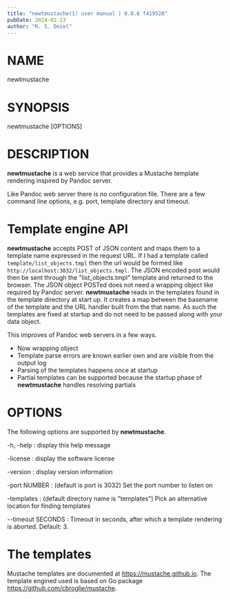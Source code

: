 ```yaml
---
title: "newtmustache(1) user manual | 0.0.6 f419528"
pubDate: 2024-02-13
author: "R. S. Doiel"
---
```


# NAME

newtmustache

# SYNOPSIS

newtmustache [OPTIONS]

# DESCRIPTION

**newtmustache** is a web service that provides a Mustache template rendering inspired by Pandoc server.

Like Pandoc web server there is no configuration file. There are a few command line options, e.g.
port, template directory and timeout.

# Template engine API

**newtmustache** accepts POST of JSON content and maps them to a template name expressed in the 
request URL. If I had a template called `template/list_objects.tmpl`
then the url would be formed like `http://localhost:3032/list_objects.tmpl`. The JSON
encoded post would then be sent through the "list_objects.tmpl" template and returned to the browser.
The JSON object POSTed does not need a wrapping object like required by Pandoc server.  **newtmustache**
reads in the templates found in the template directory at start up. It creates a map between the 
basename of the template and the URL handler built from the that name. As such the templates are fixed
at startup and do not need to be passed along with your data object.

This improves of Pandoc web servers in a few ways. 

- Now wrapping object
- Template parse errors are known earlier own and are visible from the output log
- Parsing of the templates happens once at startup
- Partial templates can be supported because the startup phase of **newtmustache** handles resolving partials


# OPTIONS

The following options are supported by **newtmustache**.

-h, -help
: display this help message

-license
: display the software license

-version
: display version information

-port NUMBER
: (default is port is 3032) Set the port number to listen on

-templates
: (default directory name is "templates") Pick an alternative location for finding templates

--timeout SECONDS
: Timeout in seconds, after which a template rendering is aborted.  Default: 3.

# The templates

Mustache templates are documented at <https://mustache.github.io>. The template engined
used is based on Go package <https://github.com/cbroglie/mustache>.


